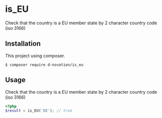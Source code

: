 # is_EU
Сheck that the country is a EU member state by 2 character country code (iso 3166)

## Installation
This project using composer.
```
$ composer require d-novation/is_eu
```

## Usage
Сheck that the country is a EU member state by 2 character country code (iso 3166)
```php
<?php
$result = is_EU('DE'); // true

```
